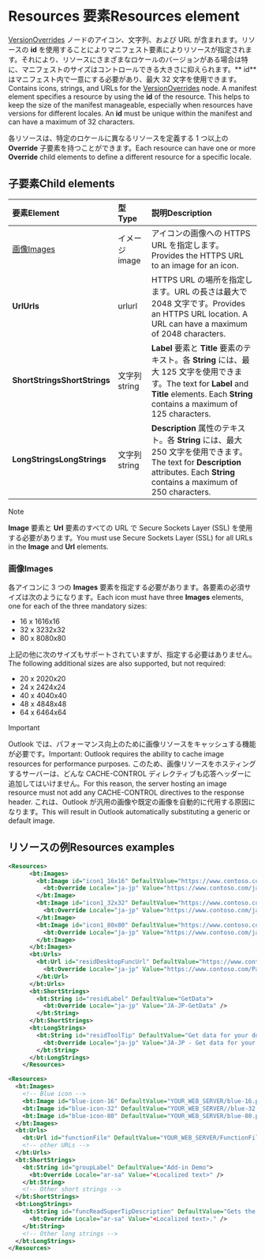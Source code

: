 # <a name="resources-element"></a><span data-ttu-id="3ee5d-101">Resources  要素</span><span class="sxs-lookup"><span data-stu-id="3ee5d-101">Resources element</span></span>

<span data-ttu-id="3ee5d-p101">[VersionOverrides](versionoverrides.md) ノードのアイコン、文字列、および URL が含まれます。リソースの **id** を使用することによりマニフェスト要素によりリソースが指定されます。それにより、リソースにさまざまなロケールのバージョンがある場合は特に、マニフェストのサイズはコントロールできる大きさに抑えられます。\*\* id\*\* はマニフェスト内で一意にする必要があり、最大 32 文字を使用できます。</span><span class="sxs-lookup"><span data-stu-id="3ee5d-p101">Contains icons, strings, and URLs for the [VersionOverrides](versionoverrides.md) node. A manifest element specifies a resource by using the **id** of the resource. This helps to keep the size of the manifest manageable, especially when resources have versions for different locales. An **id** must be unique within the manifest and can have a maximum of 32 characters.</span></span>

<span data-ttu-id="3ee5d-106">各リソースは、特定のロケールに異なるリソースを定義する 1 つ以上の **Override** 子要素を持つことができます。</span><span class="sxs-lookup"><span data-stu-id="3ee5d-106">Each resource can have one or more **Override** child elements to define a different resource for a specific locale.</span></span>

## <a name="child-elements"></a><span data-ttu-id="3ee5d-107">子要素</span><span class="sxs-lookup"><span data-stu-id="3ee5d-107">Child elements</span></span>

|  <span data-ttu-id="3ee5d-108">要素</span><span class="sxs-lookup"><span data-stu-id="3ee5d-108">Element</span></span> |  <span data-ttu-id="3ee5d-109">型</span><span class="sxs-lookup"><span data-stu-id="3ee5d-109">Type</span></span>  |  <span data-ttu-id="3ee5d-110">説明</span><span class="sxs-lookup"><span data-stu-id="3ee5d-110">Description</span></span>  |
|:-----|:-----|:-----|
|  [<span data-ttu-id="3ee5d-111">画像</span><span class="sxs-lookup"><span data-stu-id="3ee5d-111">Images</span></span>](#images)            |  <span data-ttu-id="3ee5d-112">イメージ</span><span class="sxs-lookup"><span data-stu-id="3ee5d-112">image</span></span>   |  <span data-ttu-id="3ee5d-113">アイコンの画像への HTTPS URL を指定します。</span><span class="sxs-lookup"><span data-stu-id="3ee5d-113">Provides the HTTPS URL to an image for an icon.</span></span> |
|  <span data-ttu-id="3ee5d-114">**Url**</span><span class="sxs-lookup"><span data-stu-id="3ee5d-114">**Urls**</span></span>                |  <span data-ttu-id="3ee5d-115">url</span><span class="sxs-lookup"><span data-stu-id="3ee5d-115">url</span></span>     |  <span data-ttu-id="3ee5d-p102">HTTPS URL の場所を指定します。URL の長さは最大で 2048 文字です。</span><span class="sxs-lookup"><span data-stu-id="3ee5d-p102">Provides an HTTPS URL location. A URL can have a maximum of 2048 characters.</span></span> |
|  <span data-ttu-id="3ee5d-118">**ShortStrings**</span><span class="sxs-lookup"><span data-stu-id="3ee5d-118">**ShortStrings**</span></span> |  <span data-ttu-id="3ee5d-119">文字列</span><span class="sxs-lookup"><span data-stu-id="3ee5d-119">string</span></span>  |  <span data-ttu-id="3ee5d-p103">**Label** 要素と **Title** 要素のテキスト。各 **String** には、最大 125 文字を使用できます。</span><span class="sxs-lookup"><span data-stu-id="3ee5d-p103">The text for **Label** and **Title** elements. Each **String** contains a maximum of 125 characters.</span></span>|
|  <span data-ttu-id="3ee5d-122">**LongStrings**</span><span class="sxs-lookup"><span data-stu-id="3ee5d-122">**LongStrings**</span></span>  |  <span data-ttu-id="3ee5d-123">文字列</span><span class="sxs-lookup"><span data-stu-id="3ee5d-123">string</span></span>  | <span data-ttu-id="3ee5d-p104">**Description** 属性のテキスト。各 **String** には、最大 250 文字を使用できます。</span><span class="sxs-lookup"><span data-stu-id="3ee5d-p104">The text for **Description** attributes. Each **String** contains a maximum of 250 characters.</span></span>|

> [!NOTE]
> <span data-ttu-id="3ee5d-126">**Image** 要素と **Url** 要素のすべての URL で Secure Sockets Layer (SSL) を使用する必要があります。</span><span class="sxs-lookup"><span data-stu-id="3ee5d-126">You must use Secure Sockets Layer (SSL) for all URLs in the **Image** and **Url** elements.</span></span>

### <a name="images"></a><span data-ttu-id="3ee5d-127">画像</span><span class="sxs-lookup"><span data-stu-id="3ee5d-127">Images</span></span>
<span data-ttu-id="3ee5d-128">各アイコンに 3 つの **Images** 要素を指定する必要があります。各要素の必須サイズは次のようになります。</span><span class="sxs-lookup"><span data-stu-id="3ee5d-128">Each icon must have three  **Images** elements, one for each of the three mandatory sizes:</span></span>

- <span data-ttu-id="3ee5d-129">16 x 16</span><span class="sxs-lookup"><span data-stu-id="3ee5d-129">16x16</span></span>
- <span data-ttu-id="3ee5d-130">32 x 32</span><span class="sxs-lookup"><span data-stu-id="3ee5d-130">32x32</span></span>
- <span data-ttu-id="3ee5d-131">80 x 80</span><span class="sxs-lookup"><span data-stu-id="3ee5d-131">80x80</span></span>

<span data-ttu-id="3ee5d-132">上記の他に次のサイズもサポートされていますが、指定する必要はありません。</span><span class="sxs-lookup"><span data-stu-id="3ee5d-132">The following additional sizes are also supported, but not required:</span></span>

- <span data-ttu-id="3ee5d-133">20 x 20</span><span class="sxs-lookup"><span data-stu-id="3ee5d-133">20x20</span></span>
- <span data-ttu-id="3ee5d-134">24 x 24</span><span class="sxs-lookup"><span data-stu-id="3ee5d-134">24x24</span></span>
- <span data-ttu-id="3ee5d-135">40 x 40</span><span class="sxs-lookup"><span data-stu-id="3ee5d-135">40x40</span></span>
- <span data-ttu-id="3ee5d-136">48 x 48</span><span class="sxs-lookup"><span data-stu-id="3ee5d-136">48x48</span></span>
- <span data-ttu-id="3ee5d-137">64 x 64</span><span class="sxs-lookup"><span data-stu-id="3ee5d-137">64x64</span></span>

> [!IMPORTANT] 
> <span data-ttu-id="3ee5d-138">Outlook では、パフォーマンス向上のために画像リソースをキャッシュする機能が必要です。</span><span class="sxs-lookup"><span data-stu-id="3ee5d-138">Important:  Outlook requires the ability to cache image resources for performance purposes.</span></span> <span data-ttu-id="3ee5d-139">このため、画像リソースをホスティングするサーバーは、どんな CACHE-CONTROL ディレクティブも応答ヘッダーに追加してはいけません。</span><span class="sxs-lookup"><span data-stu-id="3ee5d-139">For this reason, the server hosting an image resource must not add any CACHE-CONTROL directives to the response header.</span></span> <span data-ttu-id="3ee5d-140">これは、Outlook が汎用の画像や既定の画像を自動的に代用する原因になります。</span><span class="sxs-lookup"><span data-stu-id="3ee5d-140">This will result in Outlook automatically substituting a generic or default image.</span></span>    

## <a name="resources-examples"></a><span data-ttu-id="3ee5d-141">リソースの例</span><span class="sxs-lookup"><span data-stu-id="3ee5d-141">Resources examples</span></span> 

```XML
<Resources>
      <bt:Images>
        <bt:Image id="icon1_16x16" DefaultValue="https://www.contoso.com/icon_default.png">
          <bt:Override Locale="ja-jp" Value="https://www.contoso.com/ja-jp16-icon_default.png" />
        </bt:Image>
        <bt:Image id="icon1_32x32" DefaultValue="https://www.contoso.com/icon_default.png">
          <bt:Override Locale="ja-jp" Value="https://www.contoso.com/ja-jp32-icon_default.png" />
        </bt:Image>
        <bt:Image id="icon1_80x80" DefaultValue="https://www.contoso.com/icon_default.png">
          <bt:Override Locale="ja-jp" Value="https://www.contoso.com/ja-jp80-icon_default.png" />
        </bt:Image>
      </bt:Images>
      <bt:Urls>
        <bt:Url id="residDesktopFuncUrl" DefaultValue="https://www.contoso.com/Pages/Home.aspx">
          <bt:Override Locale="ja-jp" Value="https://www.contoso.com/Pages/Home.aspx" />
        </bt:Url>
      </bt:Urls>
      <bt:ShortStrings>
        <bt:String id="residLabel" DefaultValue="GetData">
          <bt:Override Locale="ja-jp" Value="JA-JP-GetData" />
        </bt:String>
      </bt:ShortStrings>
      <bt:LongStrings>
        <bt:String id="residToolTip" DefaultValue="Get data for your document.">
          <bt:Override Locale="ja-jp" Value="JA-JP - Get data for your document." />
        </bt:String>
      </bt:LongStrings>
    </Resources>
```

```xml
<Resources>
  <bt:Images>
    <!-- Blue icon -->
    <bt:Image id="blue-icon-16" DefaultValue="YOUR_WEB_SERVER/blue-16.png"/>
    <bt:Image id="blue-icon-32" DefaultValue="YOUR_WEB_SERVER//blue-32.png"/>
    <bt:Image id="blue-icon-80" DefaultValue="YOUR_WEB_SERVER/blue-80.png"/>
  </bt:Images>
  <bt:Urls>
    <bt:Url id="functionFile" DefaultValue="YOUR_WEB_SERVER/FunctionFile/Functions.html"/>
    <!-- other URLs -->
  </bt:Urls>
  <bt:ShortStrings>
    <bt:String id="groupLabel" DefaultValue="Add-in Demo">
      <bt:Override Locale="ar-sa" Value="<Localized text>" />
    </bt:String>
    <!-- Other short strings -->
  </bt:ShortStrings>
  <bt:LongStrings>
    <bt:String id="funcReadSuperTipDescription" DefaultValue="Gets the subject of the message or appointment.">
      <bt:Override Locale="ar-sa" Value="<Localized text>." />
    </bt:String>
    <!-- Other long strings -->
  </bt:LongStrings>
</Resources>
```
